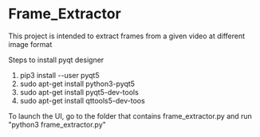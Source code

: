 # Frame_Extractor

This project is intended to extract frames from a given video at different image format

Steps to install pyqt designer
1. pip3 install --user pyqt5
2. sudo apt-get install python3-pyqt5
3. sudo apt-get install pyqt5-dev-tools
4. sudo apt-get install qttools5-dev-toos

To launch the UI, go to the folder that contains frame_extractor.py and run "python3 frame_extractor.py"
